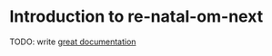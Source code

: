 # Introduction to re-natal-om-next

TODO: write [great documentation](http://jacobian.org/writing/what-to-write/)

